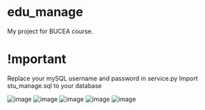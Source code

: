 # edu_manage
My project for BUCEA course.

# !mportant
Replace your mySQL username and password in service.py
Import stu_manage.sql to your database

![image](https://res.cloudinary.com/payne-cen/image/upload/v1627055004/stu_manage/a_mgjovu.png)
![image](https://res.cloudinary.com/payne-cen/image/upload/v1627054998/stu_manage/b_m3l82w.png)
![image](https://res.cloudinary.com/payne-cen/image/upload/v1627054998/stu_manage/d_ntgcjx.png)
![image](https://res.cloudinary.com/payne-cen/image/upload/v1627054996/stu_manage/e_pclbg9.png)
![image](https://res.cloudinary.com/payne-cen/image/upload/v1627054996/stu_manage/c_kkjtq6.png)

